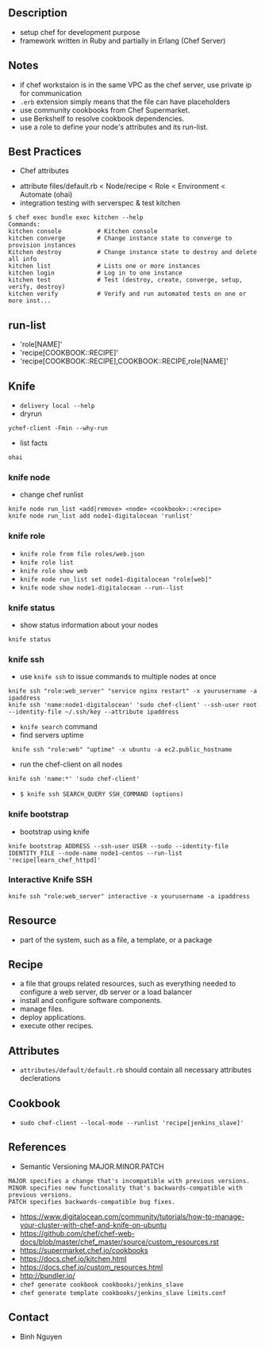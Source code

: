 ## Description
- setup chef for development purpose
- framework written in Ruby and partially in Erlang (Chef Server)

## Notes
- if chef workstaion is in the same VPC as the chef server, use private ip for communication
- `.erb` extension simply means that the file can have placeholders
- use community cookbooks from Chef Supermarket.
- use Berkshelf to resolve cookbook dependencies.
- use a role to define your node's attributes and its run-list.

## Best Practices
* Chef attributes
- attribute files/default.rb < Node/recipe < Role < Environment < Automate (ohai)
- integration testing with serverspec & test kitchen

```
$ chef exec bundle exec kitchen --help
Commands:
kitchen console          # Kitchen console
kitchen converge         # Change instance state to converge to provision instances
Kitchen destroy          # Change instance state to destroy and delete all info
kitchen list             # Lists one or more instances
kitchen login            # Log in to one instance
kitchen test             # Test (destroy, create, converge, setup, verify, destroy)
kitchen verify           # Verify and run automated tests on one or more inst...
```

## run-list
- 'role[NAME]'
- 'recipe[COOKBOOK::RECIPE]'
- 'recipe[COOKBOOK::RECIPE],COOKBOOK::RECIPE,role[NAME]'

## Knife
- `delivery local --help`
- dryrun

```
ychef-client -Fmin --why-run
```

- list facts

```
ohai
```

### knife node
- change chef runlist

```
knife node run_list <add|remove> <node> <cookbook>::<recipe>
knife node run_list add node1-digitalocean 'runlist'
```
### knife role
- `knife role from file roles/web.json`
- `knife role list`
- `knife role show web`
- `knife node run_list set node1-digitalocean "role[web]"`
- `knife node show node1-digitalocean --run--list`	

### knife status
- show status information about your nodes

```
knife status
```

### knife ssh
- use `knife ssh` to issue commands to multiple nodes at once

```
knife ssh "role:web_server" "service nginx restart" -x yourusername -a ipaddress
knife ssh 'name:node1-digitalocean' 'sudo chef-client' --ssh-user root --identity-file ~/.ssh/key --attribute ipaddress
```

- `knife search` command
- find servers uptime

```
 knife ssh "role:web" "uptime" -x ubuntu -a ec2.public_hostname
```

- run the chef-client on all nodes

```
knife ssh 'name:*' 'sudo chef-client'
```

- `$ knife ssh SEARCH_QUERY SSH_COMMAND (options)`

### knife bootstrap
- bootstrap using knife

```
knife bootstrap ADDRESS --ssh-user USER --sudo --identity-file IDENTITY_FILE --node-name node1-centos --run-list 'recipe[learn_chef_httpd]'
```

### Interactive Knife SSH

```
knife ssh "role:web_server" interactive -x yourusername -a ipaddress
```



## Resource
- part of the system, such as a file, a template, or a package

## Recipe
- a file that groups related resources, such as everything needed to configure a web server, db server or a load balancer
- install and configure software components.
- manage files.
- deploy applications.
- execute other recipes.

## Attributes
- `attributes/default/default.rb` should contain all necessary attributes declerations

## Cookbook
- `sudo chef-client --local-mode --runlist 'recipe[jenkins_slave]'`

## References
- Semantic Versioning MAJOR.MINOR.PATCH

```
MAJOR specifies a change that's incompatible with previous versions.
MINOR specifies new functionality that's backwards-compatible with previous versions.
PATCH specifies backwards-compatible bug fixes.
```

- https://www.digitalocean.com/community/tutorials/how-to-manage-your-cluster-with-chef-and-knife-on-ubuntu
- https://github.com/chef/chef-web-docs/blob/master/chef_master/source/custom_resources.rst
- https://supermarket.chef.io/cookbooks
- https://docs.chef.io/kitchen.html
- https://docs.chef.io/custom_resources.html 
- http://bundler.io/ 
- `chef generate cookbook cookbooks/jenkins_slave`
- `chef generate template cookbooks/jenkins_slave limits.conf`

## Contact
- Binh Nguyen
